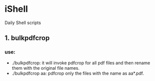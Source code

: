 # iShell
Daily Shell scripts

## 1. bulkpdfcrop
###  use:
* ./bulkpdfcrop:  it will invoke pdfcrop for all pdf files and then rename them with the original file names.
* ./bulkpdfcrop aa: pdfcrop only the files with the name as aa*.pdf. 
